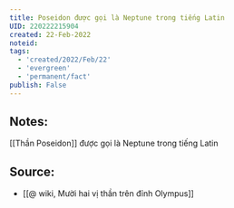 ```yaml
---
title: Poseidon được gọi là Neptune trong tiếng Latin
UID: 220222215904
created: 22-Feb-2022
noteid:
tags:
  - 'created/2022/Feb/22'
  - 'evergreen'
  - 'permanent/fact'
publish: False
---
```

## Notes:
[[Thần Poseidon]] được gọi là Neptune trong tiếng Latin

## Source:
- [[@ wiki, Mười hai vị thần trên đỉnh Olympus]]




